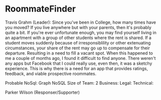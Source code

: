 # RoommateFinder

Travis Grahm (Leader):
Since you've been in College, how many times have you moved? If you live anywhere but with your parents, then it's probably quite a bit. If you're ever unfortunate enough, you may find yourself living in an apartment with a group of other students where the rent is shared. If a student moves suddenly because of irresponsiblility or other extenuating circumstances, your share of the rent may go up to compensate for their departure. Resulting in a need to fill a vacant spot. When this happened to me a couple of months ago, I found it difficult to find anyone. There weren't any apps but Facebook that I could really use, even then, it was a sketchy experience. This is why there is a need for an app that provides ratings, feedback, and viable prospective roommates.

Probable NoSql: Graph NoSQL Size of Team: 2 Business: Legal:
Technical:

Parker Wilson (Responser/Supporter)
